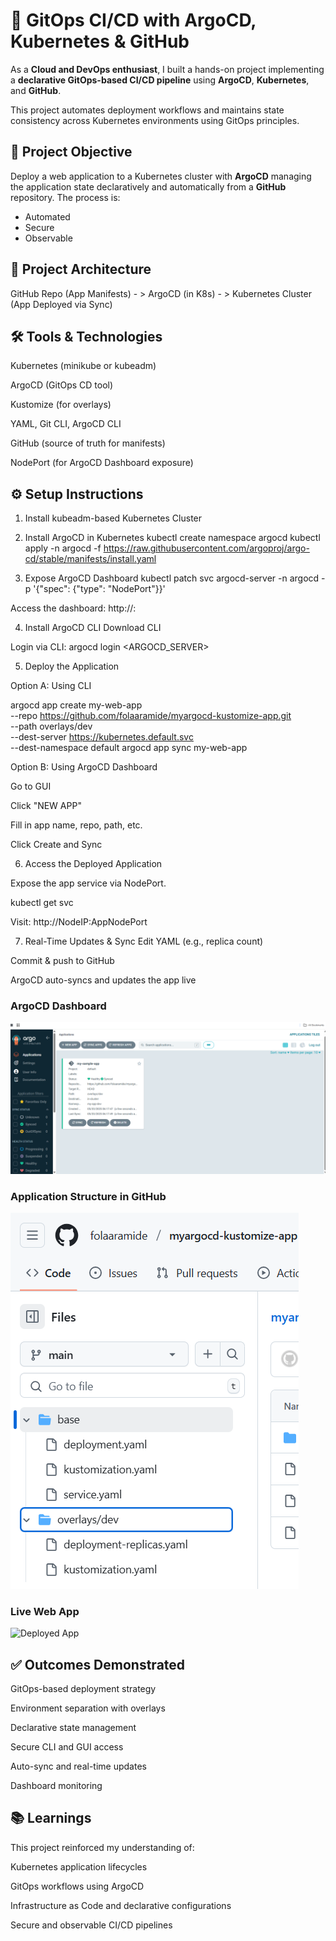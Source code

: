 # 🚀 GitOps CI/CD with ArgoCD, Kubernetes & GitHub

As a **Cloud and DevOps enthusiast**, I built a hands-on project implementing a **declarative GitOps-based CI/CD pipeline** using **ArgoCD**, **Kubernetes**, and **GitHub**.

This project automates deployment workflows and maintains state consistency across Kubernetes environments using GitOps principles.

## 🎯 Project Objective

Deploy a web application to a Kubernetes cluster with **ArgoCD** managing the application state declaratively and automatically from a **GitHub** repository. The process is:

- Automated  
- Secure  
- Observable  

## 🧭 Project Architecture

GitHub Repo (App Manifests) - > ArgoCD (in K8s) - > Kubernetes Cluster (App Deployed via Sync)

## 🛠️ Tools & Technologies
Kubernetes (minikube or kubeadm)

ArgoCD (GitOps CD tool)

Kustomize (for overlays)

YAML, Git CLI, ArgoCD CLI

GitHub (source of truth for manifests)

NodePort (for ArgoCD Dashboard exposure)

## ⚙️ Setup Instructions
1. Install kubeadm-based Kubernetes Cluster

2. Install ArgoCD in Kubernetes
kubectl create namespace argocd
kubectl apply -n argocd -f https://raw.githubusercontent.com/argoproj/argo-cd/stable/manifests/install.yaml

3. Expose ArgoCD Dashboard
kubectl patch svc argocd-server -n argocd -p '{"spec": {"type": "NodePort"}}'

Access the dashboard:
http://<NodeIP>:<NodePort>

4. Install ArgoCD CLI
Download CLI

Login via CLI:
argocd login <ARGOCD_SERVER>

5. Deploy the Application

Option A: Using CLI

argocd app create my-web-app \
  --repo https://github.com/folaaramide/myargocd-kustomize-app.git \
  --path overlays/dev \
  --dest-server https://kubernetes.default.svc \
  --dest-namespace default
argocd app sync my-web-app

Option B: Using ArgoCD Dashboard

Go to GUI

Click "NEW APP"

Fill in app name, repo, path, etc.

Click Create and Sync

6. Access the Deployed Application

Expose the app service via NodePort.

kubectl get svc

Visit: http://NodeIP:AppNodePort

7. Real-Time Updates & Sync
Edit YAML (e.g., replica count)

Commit & push to GitHub

ArgoCD auto-syncs and updates the app live

### ArgoCD Dashboard

![ArgoCD Dashboard](screenshots/argocd-dashboard.png)

### Application Structure in GitHub

![GitHub Repo Structure](screenshots/repo-structure.png)

### Live Web App

![Deployed App](screenshots/deployed-app.png)

## ✅ Outcomes Demonstrated
GitOps-based deployment strategy

Environment separation with overlays

Declarative state management

Secure CLI and GUI access

Auto-sync and real-time updates

Dashboard monitoring

## 📚 Learnings
This project reinforced my understanding of:

Kubernetes application lifecycles

GitOps workflows using ArgoCD

Infrastructure as Code and declarative configurations

Secure and observable CI/CD pipelines

